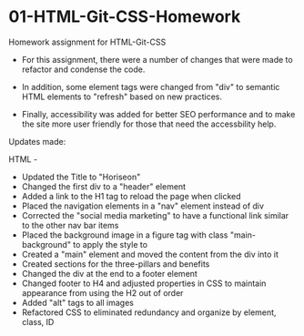 # 01-HTML-Git-CSS-Homework
Homework assignment for HTML-Git-CSS

* For this assignment, there were a number of changes that were made to refactor and condense the code. 

* In addition, some element tags were changed from "div" to semantic HTML elements to "refresh" based on new practices.

* Finally, accessibility was added for better SEO performance and to make the site more user friendly for those that need the accessbility help. 



Updates made: 

HTML - 
* Updated the Title to "Horiseon"
* Changed the first div to a "header" element
* Added a link to the H1 tag to reload the page when clicked
* Placed the navigation elements in a "nav" element instead of div
* Corrected the "social media marketing" to have a functional link similar to the other nav bar items
* Placed the background image in a figure tag with class "main-background" to apply the style to
* Created a "main" element and moved the content from the div into it
* Created sections for the three-pillars and benefits
* Changed the div at the end to a footer element
* Changed footer to H4 and adjusted properties in CSS to maintain appearance from using the H2 out of order
* Added "alt" tags to all images
* Refactored CSS to eliminated redundancy and organize by element, class, ID

